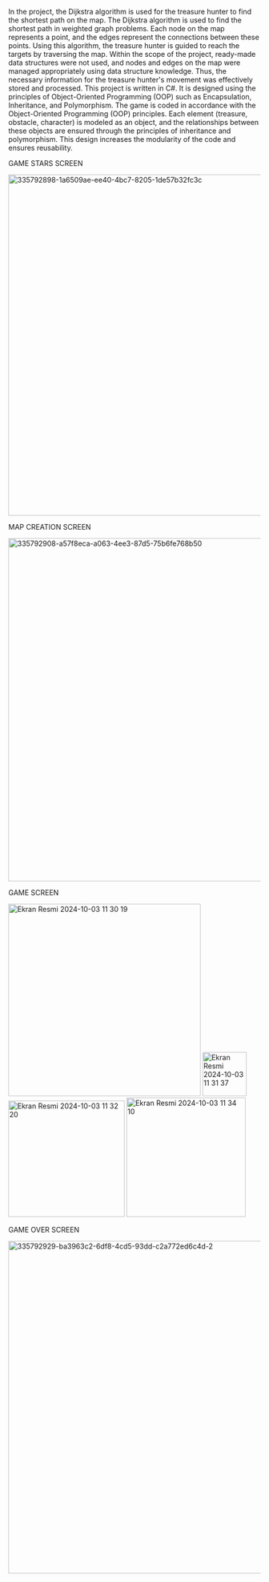 In the project, the Dijkstra algorithm is used for the treasure hunter to find the shortest path on the map. The Dijkstra algorithm is used to find the shortest path in weighted graph problems. Each node on the map represents a point, and the edges represent the connections between these points. Using this algorithm, the treasure hunter is guided to reach the targets by traversing the map. Within the scope of the project, ready-made data structures were not used, and nodes and edges on the map were managed appropriately using data structure knowledge. Thus, the necessary information for the treasure hunter's movement was effectively stored and processed. This project is written in C#. It is designed using the principles of Object-Oriented Programming (OOP) such as Encapsulation, Inheritance, and Polymorphism. The game is coded in accordance with the Object-Oriented Programming (OOP) principles. Each element (treasure, obstacle, character) is modeled as an object, and the relationships between these objects are ensured through the principles of inheritance and polymorphism. This design increases the modularity of the code and ensures reusability.

GAME STARS SCREEN

<img width="681" alt="335792898-1a6509ae-ee40-4bc7-8205-1de57b32fc3c" src="https://github.com/user-attachments/assets/c5598799-c194-4e24-b132-77db5b376079">

MAP CREATION SCREEN

<img width="685" alt="335792908-a57f8eca-a063-4ee3-87d5-75b6fe768b50" src="https://github.com/user-attachments/assets/70ec0604-73a9-4a24-a262-2e9f88d07013">

GAME SCREEN

<img width="384" alt="Ekran Resmi 2024-10-03 11 30 19" src="https://github.com/user-attachments/assets/556760b4-96cb-4817-875c-c0fcc2735a95">

<img width="88" alt="Ekran Resmi 2024-10-03 11 31 37" src="https://github.com/user-attachments/assets/39483be9-d636-48d0-ad06-403105407282">

<img width="232" alt="Ekran Resmi 2024-10-03 11 32 20" src="https://github.com/user-attachments/assets/0bad4479-303b-4e7e-9601-f4582a6a407b">

<img width="238" alt="Ekran Resmi 2024-10-03 11 34 10" src="https://github.com/user-attachments/assets/0cc8e153-3a13-4c52-b0cd-86b5d578be10">

GAME OVER SCREEN

<img width="664" alt="335792929-ba3963c2-6df8-4cd5-93dd-c2a772ed6c4d-2" src="https://github.com/user-attachments/assets/3be0c738-bc59-4b7b-b78d-6d30779bc31e">

